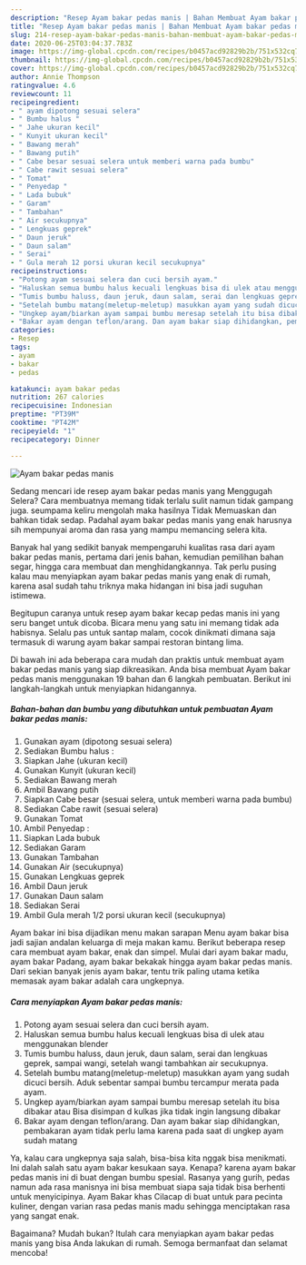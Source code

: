 ```yaml
---
description: "Resep Ayam bakar pedas manis | Bahan Membuat Ayam bakar pedas manis Yang Enak dan Simpel"
title: "Resep Ayam bakar pedas manis | Bahan Membuat Ayam bakar pedas manis Yang Enak dan Simpel"
slug: 214-resep-ayam-bakar-pedas-manis-bahan-membuat-ayam-bakar-pedas-manis-yang-enak-dan-simpel
date: 2020-06-25T03:04:37.783Z
image: https://img-global.cpcdn.com/recipes/b0457acd92829b2b/751x532cq70/ayam-bakar-pedas-manis-foto-resep-utama.jpg
thumbnail: https://img-global.cpcdn.com/recipes/b0457acd92829b2b/751x532cq70/ayam-bakar-pedas-manis-foto-resep-utama.jpg
cover: https://img-global.cpcdn.com/recipes/b0457acd92829b2b/751x532cq70/ayam-bakar-pedas-manis-foto-resep-utama.jpg
author: Annie Thompson
ratingvalue: 4.6
reviewcount: 11
recipeingredient:
- " ayam dipotong sesuai selera"
- " Bumbu halus "
- " Jahe ukuran kecil"
- " Kunyit ukuran kecil"
- " Bawang merah"
- " Bawang putih"
- " Cabe besar sesuai selera untuk memberi warna pada bumbu"
- " Cabe rawit sesuai selera"
- " Tomat"
- " Penyedap "
- " Lada bubuk"
- " Garam"
- " Tambahan"
- " Air secukupnya"
- " Lengkuas geprek"
- " Daun jeruk"
- " Daun salam"
- " Serai"
- " Gula merah 12 porsi ukuran kecil secukupnya"
recipeinstructions:
- "Potong ayam sesuai selera dan cuci bersih ayam."
- "Haluskan semua bumbu halus kecuali lengkuas bisa di ulek atau menggunakan blender"
- "Tumis bumbu haluss, daun jeruk, daun salam, serai dan lengkuas geprek, sampai wangi, setelah wangi tambahkan air secukupnya."
- "Setelah bumbu matang(meletup-meletup) masukkan ayam yang sudah dicuci bersih. Aduk sebentar sampai bumbu tercampur merata pada ayam."
- "Ungkep ayam/biarkan ayam sampai bumbu meresap setelah itu bisa dibakar atau Bisa disimpan d kulkas jika tidak ingin langsung dibakar"
- "Bakar ayam dengan teflon/arang. Dan ayam bakar siap dihidangkan, pembakaran ayam tidak perlu lama karena pada saat di ungkep ayam sudah matang"
categories:
- Resep
tags:
- ayam
- bakar
- pedas

katakunci: ayam bakar pedas 
nutrition: 267 calories
recipecuisine: Indonesian
preptime: "PT39M"
cooktime: "PT42M"
recipeyield: "1"
recipecategory: Dinner

---
```



![Ayam bakar pedas manis](https://img-global.cpcdn.com/recipes/b0457acd92829b2b/751x532cq70/ayam-bakar-pedas-manis-foto-resep-utama.jpg)

Sedang mencari ide resep ayam bakar pedas manis yang Menggugah Selera? Cara membuatnya memang tidak terlalu sulit namun tidak gampang juga. seumpama keliru mengolah maka hasilnya Tidak Memuaskan dan bahkan tidak sedap. Padahal ayam bakar pedas manis yang enak harusnya sih mempunyai aroma dan rasa yang mampu memancing selera kita.

Banyak hal yang sedikit banyak mempengaruhi kualitas rasa dari ayam bakar pedas manis, pertama dari jenis bahan, kemudian pemilihan bahan segar, hingga cara membuat dan menghidangkannya. Tak perlu pusing kalau mau menyiapkan ayam bakar pedas manis yang enak di rumah, karena asal sudah tahu triknya maka hidangan ini bisa jadi suguhan istimewa.

Begitupun caranya untuk resep ayam bakar kecap pedas manis ini yang seru banget untuk dicoba. Bicara menu yang satu ini memang tidak ada habisnya. Selalu pas untuk santap malam, cocok dinikmati dimana saja termasuk di warung ayam bakar sampai restoran bintang lima.


Di bawah ini ada beberapa cara mudah dan praktis untuk membuat ayam bakar pedas manis yang siap dikreasikan. Anda bisa membuat Ayam bakar pedas manis menggunakan 19 bahan dan 6 langkah pembuatan. Berikut ini langkah-langkah untuk menyiapkan hidangannya.

<!--inarticleads1-->

##### Bahan-bahan dan bumbu yang dibutuhkan untuk pembuatan Ayam bakar pedas manis:

1. Gunakan  ayam (dipotong sesuai selera)
1. Sediakan  Bumbu halus :
1. Siapkan  Jahe (ukuran kecil)
1. Gunakan  Kunyit (ukuran kecil)
1. Sediakan  Bawang merah
1. Ambil  Bawang putih
1. Siapkan  Cabe besar (sesuai selera, untuk memberi warna pada bumbu)
1. Sediakan  Cabe rawit (sesuai selera)
1. Gunakan  Tomat
1. Ambil  Penyedap :
1. Siapkan  Lada bubuk
1. Sediakan  Garam
1. Gunakan  Tambahan
1. Gunakan  Air (secukupnya)
1. Gunakan  Lengkuas geprek
1. Ambil  Daun jeruk
1. Gunakan  Daun salam
1. Sediakan  Serai
1. Ambil  Gula merah 1/2 porsi ukuran kecil (secukupnya)


Ayam bakar ini bisa dijadikan menu makan sarapan Menu ayam bakar bisa jadi sajian andalan keluarga di meja makan kamu. Berikut beberapa resep cara membuat ayam bakar, enak dan simpel. Mulai dari ayam bakar madu, ayam bakar Padang, ayam bakar bekakak hingga ayam bakar pedas manis. Dari sekian banyak jenis ayam bakar, tentu trik paling utama ketika memasak ayam bakar adalah cara ungkepnya. 

<!--inarticleads2-->

##### Cara menyiapkan Ayam bakar pedas manis:

1. Potong ayam sesuai selera dan cuci bersih ayam.
1. Haluskan semua bumbu halus kecuali lengkuas bisa di ulek atau menggunakan blender
1. Tumis bumbu haluss, daun jeruk, daun salam, serai dan lengkuas geprek, sampai wangi, setelah wangi tambahkan air secukupnya.
1. Setelah bumbu matang(meletup-meletup) masukkan ayam yang sudah dicuci bersih. Aduk sebentar sampai bumbu tercampur merata pada ayam.
1. Ungkep ayam/biarkan ayam sampai bumbu meresap setelah itu bisa dibakar atau Bisa disimpan d kulkas jika tidak ingin langsung dibakar
1. Bakar ayam dengan teflon/arang. Dan ayam bakar siap dihidangkan, pembakaran ayam tidak perlu lama karena pada saat di ungkep ayam sudah matang


Ya, kalau cara ungkepnya saja salah, bisa-bisa kita nggak bisa menikmati. Ini dalah salah satu ayam bakar kesukaan saya. Kenapa? karena ayam bakar pedas manis ini di buat dengan bumbu spesial. Rasanya yang gurih, pedas namun ada rasa manisnya ini bisa membuat siapa saja tidak bisa berhenti untuk menyicipinya. Ayam Bakar khas Cilacap di buat untuk para pecinta kuliner, dengan varian rasa pedas manis madu sehingga menciptakan rasa yang sangat enak. 

Bagaimana? Mudah bukan? Itulah cara menyiapkan ayam bakar pedas manis yang bisa Anda lakukan di rumah. Semoga bermanfaat dan selamat mencoba!
